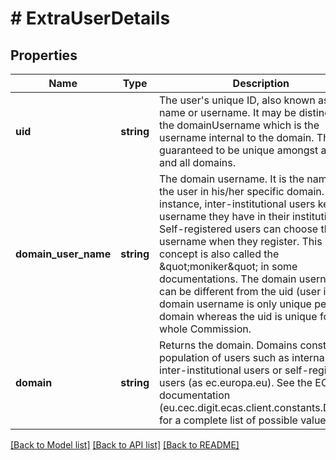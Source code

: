 # # ExtraUserDetails

## Properties

Name | Type | Description | Notes
------------ | ------------- | ------------- | -------------
**uid** | **string** | The user&#39;s unique ID, also known as the name or username. It may be distinct from the domainUsername which is the username internal to the domain. The uid is guaranteed to be unique amongst all users and all domains. | [optional]
**domain_user_name** | **string** | The domain username. It is the name of the user in his/her specific domain. For instance, inter-institutional users keep the username they have in their institution. Self-registered users can choose their username when they register. This concept is also called the \&quot;moniker\&quot; in some documentations. The domain username can be different from the uid (user id). The domain username is only unique per domain whereas the uid is unique for the whole Commission. | [optional]
**domain** | **string** | Returns the domain. Domains constitutes population of users such as internal users, inter-institutional users or self-registered users (as ec.europa.eu). See the ECAS documentation (eu.cec.digit.ecas.client.constants.Domain) for a complete list of possible values. | [optional]

[[Back to Model list]](../../README.md#models) [[Back to API list]](../../README.md#endpoints) [[Back to README]](../../README.md)
